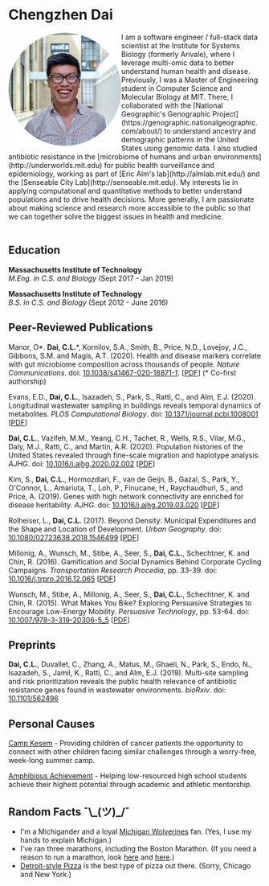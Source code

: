 # Chengzhen Dai 

<img align="left" width="225" height="225" src="headshot2.png">
I am a software engineer / full-stack data scientist at the Institute for Systems Biology (formerly Arivale), where I leverage multi-omic data to better understand human health and disease. Previously, I was a Master of Engineering student in Computer Science and Molecular Biology at MIT. There, I collaborated with the [National Geographic's Genographic Project](https://genographic.nationalgeographic.com/about/) to understand ancestry and demographic patterns in the United States using genomic data.  I also studied antibiotic resistance in the [microbiome of humans and urban environments](http://underworlds.mit.edu) for public health surveillance and epidemiology, working as part of [Eric Alm's lab](http://almlab.mit.edu/) and the [Senseable City Lab](http://senseable.mit.edu).  My interests lie in applying computational and quantitative methods to better understand populations and to drive health decisions. More generally, I am passionate about making science and research more accessible to the public so that we can together solve the biggest issues in health and medicine. 
<br><br>

## Education


**Massachusetts Institute of Technology**  
*M.Eng. in C.S. and Biology* (Sept 2017 - Jan 2019)

**Massachusetts Institute of Technology**  
*B.S. in C.S. and Biology* (Sept 2012 - June 2016)

## Peer-Reviewed Publications

Manor, O*. **Dai, C.L.**\*, Kornilov, S.A., Smith, B., Price, N.D., Lovejoy, J.C., Gibbons, S.M. and Magis, A.T. (2020). Health and disease markers correlate with gut microbiome composition across thousands of people. *Nature Communications*. doi: [10.1038/s41467-020-18871-1](https://doi.org/10.1038/s41467-020-18871-1). \[[PDF](./papers/Manor_Dai_et_al.pdf)] (\* Co-first authorship)

Evans, E.D., **Dai, C.L.**, Isazadeh, S., Park, S., Ratti, C., and Alm, E.J. (2020). Longitudinal wastewater sampling in buildings reveals temporal dynamics of metabolites. *PLOS Computational Biology*. doi: [10.1371/journal.pcbi.1008001](https://doi.org/10.1371/journal.pcbi.1008001) \[[PDF](./papers/Evans_et_al_2020.pdf)]

**Dai, C.L.**, Vazifeh, M.M., Yeang, C.H., Tachet, R., Wells, R.S., Vilar, M.G., Daly, M.J., Ratti, C., and Martin, A.R. (2020). Population histories of the United States revealed through fine-scale migration and haplotype analysis. *AJHG*. doi: [10.1016/j.ajhg.2020.02.002](https://doi.org/10.1016/j.ajhg.2020.02.002) \[[PDF](./papers/Dai_et_al_2020.pdf)\]

Kim, S., **Dai, C.L.**, Hormozdiari, F., van de Geijn, B., Gazal, S., Park, Y., O'Connor, L., Amariuta, T., Loh, P., Finucane, H., Raychaudhuri, S., and Price, A. (2019). Genes with high network connectivity are enriched for disease heritability. *AJHG*. doi: [10.1016/j.ajhg.2019.03.020](https://doi.org/10.1016/j.ajhg.2019.03.020) \[[PDF](./papers/Kim_et_al_AJHG_2019.pdf)\]

Rolheiser, L., **Dai, C.L.** (2017). Beyond Density: Municipal Expenditures and the Shape and Location of Development. *Urban Geography*. doi: [10.1080/02723638.2018.1546499](https://www.tandfonline.com/doi/full/10.1080/02723638.2018.1546499) \[[PDF](./papers/Rolheiser_Dai_2019.pdf)\]

Millonig, A., Wunsch, M., Stibe, A., Seer, S., **Dai, C.L.**, Schechtner, K. and Chin, R. (2016). Gamification and Social Dynamics Behind Corporate Cycling Campaigns. *Transportation Research Procedia*, pp. 33-39. doi: [10.1016/j.trpro.2016.12.065](https://doi.org/10.1016/j.trpro.2016.12.065) \[[PDF](./papers/Millonig_et_al_2016.pdf)\]

Wunsch, M., Stibe, A., Millonig, A., Seer, S., **Dai, C.L.**, Schechtner, K. and Chin, R. (2015). What Makes You Bike? Exploring Persuasive Strategies to Encourage Low-Energy Mobility. *Persuasive Technology*, pp. 53-64. doi: [10.1007/978-3-319-20306-5_5](https://doi.org/10.1007/978-3-319-20306-5_5) \[[PDF](./papers/Wunsch_et_al_2015.pdf)\]

## Preprints

**Dai, C.L.**, Duvallet, C., Zhang, A., Matus, M., Ghaeli, N., Park, S., Endo, N., Isazadeh, S., Jamil, K., Ratti, C., and Alm, E.J. (2019). Multi-site sampling and risk prioritization reveals the public health relevance of antibiotic resistance genes found in wastewater environments. *bioRxiv*. doi: [10.1101/562496](https://doi.org/10.1101/562496)

## Personal Causes

[Camp Kesem](http://campkesem.org/mit) - Providing children of cancer patients the opportunity to connect with other children facing similar challenges through a worry-free, week-long summer camp. 

[Amphibious Achievement](http://amphibious.mit.edu/) - Helping low-resourced high school students achieve their highest potential through academic and athletic mentorship. 

## Random Facts ¯\\\_(ツ)\_/¯

- I'm a Michigander and a loyal [Michigan Wolverines](http://mgoblue.com/) fan. (Yes, I use my hands to explain Michigan.) 
- I've ran three marathons, including the Boston Marathon. (If you need a reason to run a marathon, look [here](http://www.wbur.org/news/2014/04/08/team-hoyt-boston-marathon) and [here](https://www.boston.com/sports/boston-marathon/2017/04/15/running-pioneers-kathrine-switzer-bobbi-gibb-took-their-own-paths-to-change).)
- [Detroit-style Pizza](https://www.eater.com/2016/1/19/10787414/detroit-style-pizza) is the best type of pizza out there. (Sorry, Chicago and New York.)
